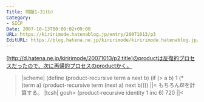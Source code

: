```yaml
---
Title: 問題1-31(b)
Category:
- SICP
Date: 2007-10-13T00:00:02+09:00
URL: https://kiririmode.hatenablog.jp/entry/20071013/p3
EditURL: https://blog.hatena.ne.jp/kiririmode/kiririmode.hatenablog.jp/atom/entry/8454420450078216550
---
```



[http://d.hatena.ne.jp/kiririmode/20071013/p2:title]のproductは反復的プロセスだったので、次に再帰的プロセスのproductかく。
>|scheme|
(define (product-recursive term a next b)
  (if (> a b)
      1
      (* (term a)
	 (product-recursive term (next a) next b))))
||<
もちろん6!を計算する。
>|tcsh|
gosh> (product-recursive identity 1 inc 6)
720
||<
